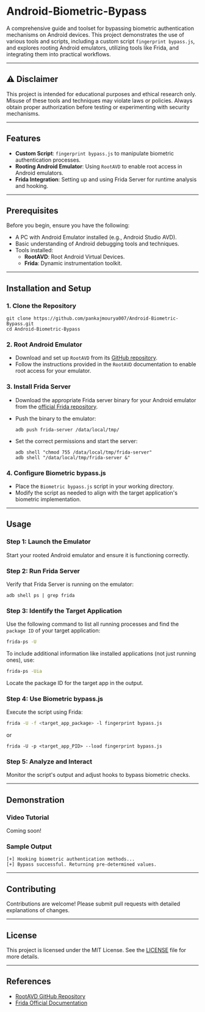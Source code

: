 
# Android-Biometric-Bypass

A comprehensive guide and toolset for bypassing biometric authentication mechanisms on Android devices. This project demonstrates the use of various tools and scripts, including a custom script `fingerprint bypass.js`, and explores rooting Android emulators, utilizing tools like Frida, and integrating them into practical workflows.

---

## ⚠️ Disclaimer
This project is intended for educational purposes and ethical research only. Misuse of these tools and techniques may violate laws or policies. Always obtain proper authorization before testing or experimenting with security mechanisms.

---

## Features
- **Custom Script**: `fingerprint bypass.js` to manipulate biometric authentication processes.
- **Rooting Android Emulator**: Using `RootAVD` to enable root access in Android emulators.
- **Frida Integration**: Setting up and using Frida Server for runtime analysis and hooking.

---

## Prerequisites
Before you begin, ensure you have the following:
- A PC with Android Emulator installed (e.g., Android Studio AVD).
- Basic understanding of Android debugging tools and techniques.
- Tools installed:
  - **RootAVD**: Root Android Virtual Devices.
  - **Frida**: Dynamic instrumentation toolkit.

---

## Installation and Setup

### 1. Clone the Repository
  ```  
  git clone https://github.com/pankajmourya007/Android-Biometric-Bypass.git
  cd Android-Biometric-Bypass
  ```

### 2. Root Android Emulator
- Download and set up `RootAVD` from its [GitHub repository](https://github.com/newbit1/rootAVD).
- Follow the instructions provided in the `RootAVD` documentation to enable root access for your emulator.

### 3. Install Frida Server
- Download the appropriate Frida server binary for your Android emulator from the [official Frida repository](https://github.com/frida/frida/releases).
- Push the binary to the emulator:

  ``` 
  adb push frida-server /data/local/tmp/
  ```
- Set the correct permissions and start the server:
  ```
  adb shell "chmod 755 /data/local/tmp/frida-server"
  adb shell "/data/local/tmp/frida-server &"
  ```

### 4. Configure Biometric bypass.js
- Place the `Biometric bypass.js` script in your working directory.
- Modify the script as needed to align with the target application's biometric implementation.

---

## Usage

### Step 1: Launch the Emulator
Start your rooted Android emulator and ensure it is functioning correctly.

### Step 2: Run Frida Server
Verify that Frida Server is running on the emulator:
```
adb shell ps | grep frida
```
### Step 3: Identify the Target Application
Use the following command to list all running processes and find the `package ID` of your target application:
```bash
frida-ps -U
```

To include additional information like installed applications (not just running ones), use:
```bash
frida-ps -Uia
```

Locate the package ID for the target app in the output.

### Step 4: Use Biometric bypass.js
Execute the script using Frida:
```bash
frida -U -f <target_app_package> -l fingerprint bypass.js
```
or
```
frida -U -p <target_app_PID> --load fingerprint bypass.js
```

### Step 5: Analyze and Interact
Monitor the script's output and adjust hooks to bypass biometric checks.

---

## Demonstration

### Video Tutorial
Coming soon!

### Sample Output
```plaintext
[+] Hooking biometric authentication methods...
[+] Bypass successful. Returning pre-determined values.
```

---

## Contributing
Contributions are welcome! Please submit pull requests with detailed explanations of changes.

---

## License
This project is licensed under the MIT License. See the [LICENSE](LICENSE) file for more details.

---

## References
- [RootAVD GitHub Repository](https://github.com/mrg666/RootAVD)
- [Frida Official Documentation](https://frida.re)

